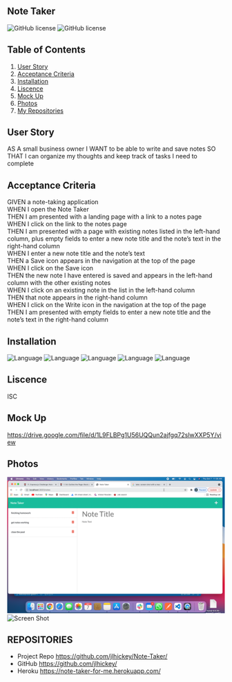 ## Note Taker 
![GitHub license](https://img.shields.io/badge/Made%20by-%40jlhickey-orange)
![GitHub license](https://img.shields.io/badge/license-ISC-blue.svg)


## Table of Contents
1. [User Story](#UserStory)
2. [Acceptance Criteria](#AcceptanceCriteria)
3. [Installation](#Installation)
5. [Liscence](#Liscence)
6. [Mock Up](#MockUp)
7. [Photos](#Photos)
8. [My Repositories](#MyRepositories)


## User Story

AS A small business owner
I WANT to be able to write and save notes
SO THAT I can organize my thoughts and keep track of tasks I need to complete

## Acceptance Criteria

GIVEN a note-taking application<br>
WHEN I open the Note Taker<br>
THEN I am presented with a landing page with a link to a notes page<br>
WHEN I click on the link to the notes page<br>
THEN I am presented with a page with existing notes listed in the left-hand column, plus empty fields to enter a new note title and the note’s text in the right-hand column<br>
WHEN I enter a new note title and the note’s text<br>
THEN a Save icon appears in the navigation at the top of the page<br>
WHEN I click on the Save icon<br>
THEN the new note I have entered is saved and appears in the left-hand column with the other existing notes<br>
WHEN I click on an existing note in the list in the left-hand column<br>
THEN that note appears in the right-hand column<br>
WHEN I click on the Write icon in the navigation at the top of the page<br>
THEN I am presented with empty fields to enter a new note title and the note’s text in the right-hand column 


## Installation

![Language](https://img.shields.io/badge/Express-blue.svg "Language Badge")
![Language](https://img.shields.io/badge/Node-orange.svg "Language Badge")
![Language](https://img.shields.io/badge/CSS-purple.svg "Language Badge")
![Language](https://img.shields.io/badge/HTML-red.svg "Language Badge")
![Language](https://img.shields.io/badge/JavaScript-green.svg "Language Badge")



## Liscence
ISC


## Mock Up   
https://drive.google.com/file/d/1L9FLBPg1U56UQQun2ajfgq72sIwXXP5Y/view


## Photos<br>
 ![Screen Shot](https://github.com/jlhickey/Note-Taker/blob/main/photo1.png)
 ![Screen Shot](https://github.com/jlhickey/MERN-book-search/blob/main/book2.png)
## REPOSITORIES

- Project Repo https://github.com/jlhickey/Note-Taker/
- GitHub https://github.com/jlhickey/
- Heroku https://note-taker-for-me.herokuapp.com/ 
